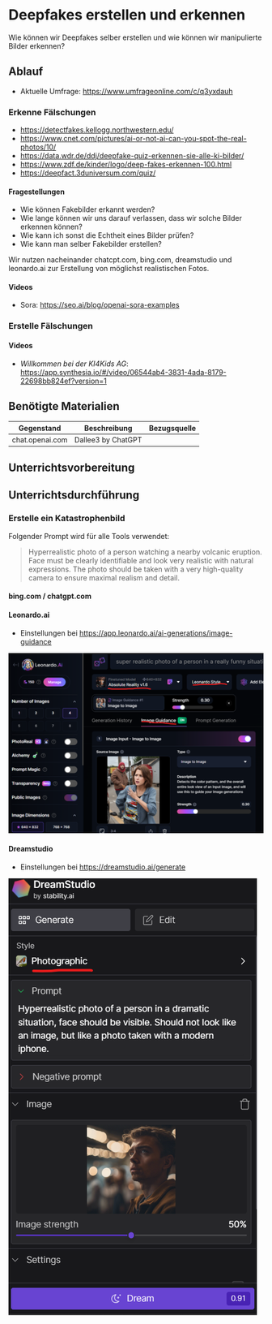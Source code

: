 # Deepfakes erstellen und erkennen

Wie können wir Deepfakes selber erstellen und wie können wir manipulierte Bilder erkennen?

## Ablauf

* Aktuelle Umfrage: https://www.umfrageonline.com/c/q3yxdauh

### Erkenne Fälschungen

* https://detectfakes.kellogg.northwestern.edu/
* https://www.cnet.com/pictures/ai-or-not-ai-can-you-spot-the-real-photos/10/
* https://data.wdr.de/ddj/deepfake-quiz-erkennen-sie-alle-ki-bilder/
* https://www.zdf.de/kinder/logo/deep-fakes-erkennen-100.html
* https://deepfact.3duniversum.com/quiz/

#### Fragestellungen

* Wie können Fakebilder erkannt werden?
* Wie lange können wir uns darauf verlassen, dass wir solche Bilder erkennen können?
* Wie kann ich sonst die Echtheit eines Bilder prüfen?
* Wie kann man selber Fakebilder erstellen?

Wir nutzen nacheinander chatcpt.com, bing.com, dreamstudio und leonardo.ai zur Erstellung von möglichst realistischen Fotos.

#### Videos

* Sora: https://seo.ai/blog/openai-sora-examples

### Erstelle Fälschungen

#### Videos 

* _Willkommen bei der KI4Kids AG_: https://app.synthesia.io/#/video/06544ab4-3831-4ada-8179-22698bb824ef?version=1

## Benötigte Materialien

| Gegenstand | Beschreibung | Bezugsquelle |
|---------------------|-------------------------------------|-------------------------------------|
| chat.openai.com | Dallee3 by ChatGPT | |

## Unterrichtsvorbereitung

## Unterrichtsdurchführung

### Erstelle ein Katastrophenbild

Folgender Prompt wird für alle Tools verwendet:

> Hyperrealistic photo of a person watching a nearby volcanic eruption. Face must be clearly identifiable and look very realistic with natural expressions. The photo should be taken with a very high-quality camera to ensure maximal realism and detail.

#### bing.com / chatgpt.com

#### Leonardo.ai

* Einstellungen bei https://app.leonardo.ai/ai-generations/image-guidance

![](../res/bilder/leonardo_realistic_photo.png)

#### Dreamstudio

* Einstellungen bei https://dreamstudio.ai/generate

![](../res/bilder/dreamstudio_photo.png)
